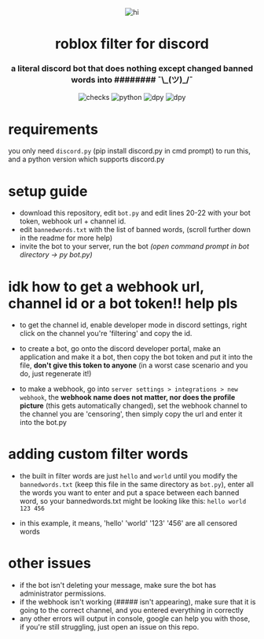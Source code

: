 <p align = center>
<img src="https://i.imgur.com/2V1ri5t.gif" alt="hi">
</p>
<h1 align="center">roblox filter for discord</h1>
<h3 align ="center">a literal discord bot that does nothing except changed banned words into ######## ¯\_(ツ)_/¯
</h2>

<p align = center>
<img src="https://img.shields.io/github/last-commit/dromzeh/roblox-filter-for-discord" alt="checks">
<img src="https://img.shields.io/badge/python-3.8%2B-informational" alt="python">
<img src="https://img.shields.io/badge/discord.py-latest-blueviolet" alt="dpy">
<img src="https://img.shields.io/badge/license-MIT-orange" alt="dpy">
</p> 

# requirements
you only need `discord.py` (pip install discord.py in cmd prompt) to run this, and a python version which supports discord.py

# setup guide
- download this repository, edit `bot.py` and edit lines 20-22 with your bot token, webhook url + channel id.
- edit `bannedwords.txt` with the list of banned words, (scroll further down in the readme for more help)
- invite the bot to your server, run the bot *(open command prompt in bot directory -> py bot.py)*

# idk how to get a webhook url, channel id or a bot token!! help pls
- to get the channel id, enable developer mode in discord settings, right click on the channel you're 'filtering' and copy the id.

- to create a bot, go onto the discord developer portal, make an application and make it a bot, then copy the bot token and put it into the file, **don't give this token to anyone** (in a worst case scenario and you do, just regenerate it!)

- to make a webhook, go into `server settings > integrations > new webhook`, the **webhook name does not matter, nor does the profile picture** (this gets automatically changed), set the webhook channel to the channel you are 'censoring', then simply copy the url and enter it into the bot.py

# adding custom filter words
- the built in filter words are just `hello` and `world` until you modify the `bannedwords.txt` (keep this file in the same directory as `bot.py`), enter all the words you want to enter and put a space between each banned word, so your bannedwords.txt might be looking like this:
`hello world 123 456`

- in this example, it means, 'hello' 'world' '123' '456' are all censored words

# other issues
- if the bot isn't deleting your message, make sure the bot has administrator permissions.
- if the webhook isn't working (##### isn't appearing), make sure that it is going to the correct channel, and you entered everything in correctly
- any other errors will output in console, google can help you with those, if you're still struggling, just open an issue on this repo.
